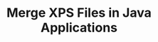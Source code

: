 ---
############################# Static ############################
layout: "autogen"
draft: false
path: "merger/java/xps/"
otherformats: BMP CSV DOC DOCM DOCX DOT DOTM DOTX EPUB HTML MHT MHTML ODP ODS ODT OTP OTT PDF PNG POTM POTX PPS PPSM PPSX PPT PPTM PPTX PS RTF TEX TIF TIFF TSV TXT VDX VSDM VSDX VSSM VSSX VSTM VSTX VSX VTX XLAM XLS XLSB XLSM XLSX XLT XLTM XLTX

############################# Head ############################
head_title: "Merge XPS Files via Java & J2SE Documents Merger API"
head_description: "Merge multiple XPS files into a single file using Java documents merger API with all data, style and formatting as the source documents."

############################# Header ############################
title: "Merge XPS Files in Java Applications"
description: "Merge multiple XPS files into a single file using Java documents merger API. Merge selected pages or page ranges from various source documents into a single resultant document with all data, style and formatting as the source documents."

############################# SubMenu ############################
submenu:
    enable: true

############################# About ############################
about:
    enable: true
    title: "GroupDocs.Merger for Java API"
    content: |
        GroupDocs.Merger for Java library offers a simple solution to safely merge & split between a wide range of document formats including PDF, Microsoft Office (Word, Excel, PowerPoint, OneNote), OpenDocument, HTML, images and many others within .NET applications. By adding just a few lines of the code, perform several document operations such as move, remove, rotate, swap, extract or change the orientation of pages within the documents. The documents merging API also supports previewing document pages as an image to analyse the document structure, formatting and content on the page.
        
        GroupDocs.Merger APIs are well supported on all major operating systems and Java versions including J2SE 7.0 (1.7), J2SE 8.0 (1.8) and Java 10.

############################# Steps ############################
steps:
    enable: true
    title_left: "Merge Two or More XPS Files in Java"
    content_left: |
        [GroupDocs.Merger](/merger/java/) makes it easy for Java developers to merge multiple XPS files by implementing a few easy steps.

        *   Create an instance of **Merger** class and load XPS file.
        *   Call **Join** method of **Merger** class instance and load another XPS file.
        *   Call **Save** method of **Merger** class instance to save the merged document.
        
    title_right: "System Requirements"
    content_right: |
        Before executing the code example below, please make sure that you have the following prerequisites installed on your system.

        *   Operating Systems: Microsoft Windows, Linux, MacOS
        *   Development Environments: NetBeans, IntelliJ IDEA, Eclipse
        *   Frameworks: Java 7 (1.7) and above
        *   Download the latest version of GroupDocs.Merger for Java from [Maven](https://repository.groupdocs.com/webapp/#/artifacts/browse/tree/General/repo/com/groupdocs/groupdocs-merger)
        
    code: |
        ```java
        // Merge XPS files using GroupDocs.Merger for Java API
        // Instantiate Merger with input XPS document
        Merger merger = new Merger("input_1.xps");
        
        // Call Join method of Merger class instance and pass second source document path
        merger.join("input_2.xps");
            
        // Call Save method of Merger class instance to save merged document
        merger.save("merged-file.xps");        
        ```        


demos:
    enable: true
        

about_formats:
    enable: true


more_formats:
    enable: true


back_to_top:
    enable: true
---